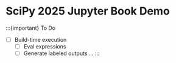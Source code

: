 # SciPy 2025 Jupyter Book Demo

:::{important} To Do
- [ ] Build-time execution
   - [ ] Eval expressions
   - [ ] Generate labeled outputs
...
:::
